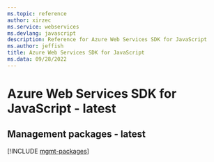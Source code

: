 ```yaml
---
ms.topic: reference
author: xirzec
ms.service: webservices
ms.devlang: javascript
description: Reference for Azure Web Services SDK for JavaScript
ms.author: jeffish
title: Azure Web Services SDK for JavaScript
ms.data: 09/28/2022
---
```

# Azure Web Services SDK for JavaScript - latest

## Management packages - latest
[!INCLUDE [mgmt-packages](web-services-mgmt-index.md)]